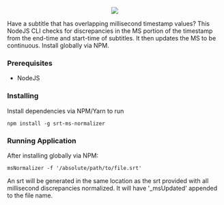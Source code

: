 <div align="center"> 
<img width="auto" height="auto" src="https://s3-us-west-2.amazonaws.com/andrew-sadowski-images/msNormalizer.png">
</div>

Have a subtitle that has overlapping millisecond timestamp values? This NodeJS CLI checks for discrepancies in the MS portion of the timestamp from the end-time and start-time of subtitles. It then updates the MS to be continuous. Install globally via NPM.

### Prerequisites

- NodeJS

### Installing

Install dependencies via NPM/Yarn to run

```
npm install -g srt-ms-normalizer
```

### Running Application

After installing globally via NPM:

```
msNormalizer -f '/absolute/path/to/file.srt'
```

An srt will be generated in the same location as the srt provided with all millisecond discrepancies normalized. It will have '\_msUpdated' appended to the file name.
